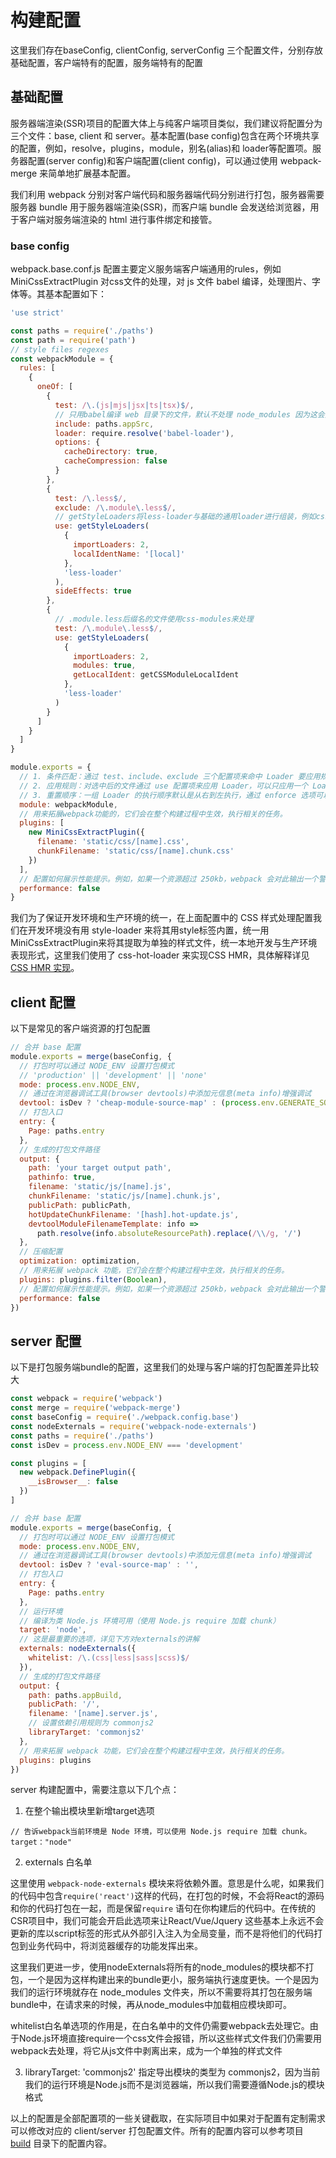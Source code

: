 # 构建配置

这里我们存在baseConfig, clientConfig, serverConfig 三个配置文件，分别存放基础配置，客户端特有的配置，服务端特有的配置
## 基础配置

服务器端渲染(SSR)项目的配置大体上与纯客户端项目类似，我们建议将配置分为三个文件：base, client 和 server。基本配置(base config)包含在两个环境共享的配置，例如，resolve，plugins，module，别名(alias)和 loader等配置项。服务器配置(server config)和客户端配置(client config)，可以通过使用 webpack-merge 来简单地扩展基本配置。

我们利用 webpack 分别对客户端代码和服务器端代码分别进行打包，服务器需要服务器 bundle 用于服务器端渲染(SSR)，而客户端 bundle 会发送给浏览器，用于客户端对服务端渲染的 html 进行事件绑定和接管。

###  base config

webpack.base.conf.js 配置主要定义服务端客户端通用的rules，例如 MiniCssExtractPlugin 对css文件的处理，对 js 文件 babel 编译，处理图片、字体等。其基本配置如下：

```javascript
'use strict'

const paths = require('./paths')
const path = require('path')
// style files regexes
const webpackModule = {
  rules: [
    {
      oneOf: [
        {
          test: /\.(js|mjs|jsx|ts|tsx)$/,
          // 只用babel编译 web 目录下的文件，默认不处理 node_modules 因为这会拖慢你的构建速度，如果有特殊 node_modules 模块编译需求，可以在这里自行添加
          include: paths.appSrc,
          loader: require.resolve('babel-loader'),
          options: {
            cacheDirectory: true,
            cacheCompression: false
          }
        },
        {
          test: /\.less$/,
          exclude: /\.module\.less$/,
          // getStyleLoaders将less-loader与基础的通用loader进行组装，例如css-loader,postcss-loader等
          use: getStyleLoaders(
            {
              importLoaders: 2,
              localIdentName: '[local]'
            },
            'less-loader'
          ),
          sideEffects: true
        },
        {
          // .module.less后缀名的文件使用css-modules来处理
          test: /\.module\.less$/,
          use: getStyleLoaders(
            {
              importLoaders: 2,
              modules: true,
              getLocalIdent: getCSSModuleLocalIdent
            },
            'less-loader'
          )
        }
      ]
    }
  ]
}

module.exports = {
  // 1. 条件匹配：通过 test、include、exclude 三个配置项来命中 Loader 要应用规则的文件。
  // 2. 应用规则：对选中后的文件通过 use 配置项来应用 Loader，可以只应用一个 Loader 或者按照从后往前的顺序应用一组 Loader，同时还可以分别给Loader 传入参数。
  // 3. 重置顺序：一组 Loader 的执行顺序默认是从右到左执行，通过 enforce 选项可以让其中一个 Loader 的执行顺序放到最前或者最后。
  module: webpackModule,
  // 用来拓展webpack功能的，它们会在整个构建过程中生效，执行相关的任务。
  plugins: [
    new MiniCssExtractPlugin({
      filename: 'static/css/[name].css',
      chunkFilename: 'static/css/[name].chunk.css'
    })
  ],
  // 配置如何展示性能提示。例如，如果一个资源超过 250kb，webpack 会对此输出一个警告来通知你。
  performance: false
}
```

我们为了保证开发环境和生产环境的统一，在上面配置中的 CSS 样式处理配置我们在开发环境没有用 style-loader 来将其用style标签内置，统一用MiniCssExtractPlugin来将其提取为单独的样式文件，统一本地开发与生产环境表现形式，这里我们使用了 css-hot-loader 来实现CSS HMR，具体解释详见 [CSS HMR 实现](/guide/hmr.html#css-hmr-实现)。

## client 配置

以下是常见的客户端资源的打包配置

```javascript
// 合并 base 配置
module.exports = merge(baseConfig, {
  // 打包时可以通过 NODE_ENV 设置打包模式
  // 'production' || 'development' || 'none'
  mode: process.env.NODE_ENV,
  // 通过在浏览器调试工具(browser devtools)中添加元信息(meta info)增强调试
  devtool: isDev ? 'cheap-module-source-map' : (process.env.GENERATE_SOURCEMAP !== 'false' ? 'source-map' : false),
  // 打包入口
  entry: {
    Page: paths.entry
  },
  // 生成的打包文件路径
  output: {
    path: 'your target output path',
    pathinfo: true,
    filename: 'static/js/[name].js',
    chunkFilename: 'static/js/[name].chunk.js',
    publicPath: publicPath,
    hotUpdateChunkFilename: '[hash].hot-update.js',
    devtoolModuleFilenameTemplate: info =>
      path.resolve(info.absoluteResourcePath).replace(/\\/g, '/')
  },
  // 压缩配置
  optimization: optimization,
  // 用来拓展 webpack 功能，它们会在整个构建过程中生效，执行相关的任务。
  plugins: plugins.filter(Boolean),
  // 配置如何展示性能提示。例如，如果一个资源超过 250kb，webpack 会对此输出一个警告来通知你。
  performance: false
})
```

## server 配置

以下是打包服务端bundle的配置，这里我们的处理与客户端的打包配置差异比较大

```js
const webpack = require('webpack')
const merge = require('webpack-merge')
const baseConfig = require('./webpack.config.base')
const nodeExternals = require('webpack-node-externals')
const paths = require('./paths')
const isDev = process.env.NODE_ENV === 'development'

const plugins = [
  new webpack.DefinePlugin({
    __isBrowser__: false
  })
]

// 合并 base 配置
module.exports = merge(baseConfig, {
  // 打包时可以通过 NODE_ENV 设置打包模式
  mode: process.env.NODE_ENV,
  // 通过在浏览器调试工具(browser devtools)中添加元信息(meta info)增强调试
  devtool: isDev ? 'eval-source-map' : '',
  // 打包入口
  entry: {
    Page: paths.entry
  },
  // 运行环境
  // 编译为类 Node.js 环境可用（使用 Node.js require 加载 chunk）
  target: 'node',
  // 这是最重要的选项，详见下方对externals的讲解
  externals: nodeExternals({
    whitelist: /\.(css|less|sass|scss)$/
  }),
  // 生成的打包文件路径
  output: {
    path: paths.appBuild,
    publicPath: '/',
    filename: '[name].server.js',
    // 设置依赖引用规则为 commonjs2
    libraryTarget: 'commonjs2'
  },
  // 用来拓展 webpack 功能，它们会在整个构建过程中生效，执行相关的任务。
  plugins: plugins
})
```

server 构建配置中，需要注意以下几个点：

1. 在整个输出模块里新增target选项

```
// 告诉webpack当前环境是 Node 环境，可以使用 Node.js require 加载 chunk。
target："node"
```

2. externals 白名单

这里使用 `webpack-node-externals` 模块来将依赖外置。意思是什么呢，如果我们的代码中包含`require('react')`这样的代码，在打包的时候，不会将React的源码和你的代码打包在一起，而是保留`require` 语句在你构建后的代码中。在传统的CSR项目中，我们可能会开启此选项来让React/Vue/Jquery 这些基本上永远不会更新的库以script标签的形式从外部引入注入为全局变量，而不是将他们的代码打包到业务代码中，将浏览器缓存的功能发挥出来。

这里我们更进一步，使用nodeExternals将所有的node_modules的模块都不打包，一个是因为这样构建出来的bundle更小，服务端执行速度更快。一个是因为我们的运行环境就存在 node_modules 文件夹，所以不需要将其打包在服务端bundle中，在请求来的时候，再从node_modules中加载相应模块即可。  

whitelist白名单选项的作用是，在白名单中的文件仍需要webpack去处理它。由于Node.js环境直接require一个css文件会报错，所以这些样式文件我们仍需要用webpack去处理，将它从js文件中剥离出来，成为一个单独的样式文件

3. libraryTarget: 'commonjs2' 指定导出模块的类型为 commonjs2，因为当前我们的运行环境是Node.js而不是浏览器端，所以我们需要遵循Node.js的模块格式


以上的配置是全部配置项的一些关键截取，在实际项目中如果对于配置有定制需求可以修改对应的 client/server 打包配置文件。所有的配置内容可以参考项目 [build](https://github.com/ykfe/egg-react-ssr/tree/master/example/ssr-with-js/build) 目录下的配置内容。
